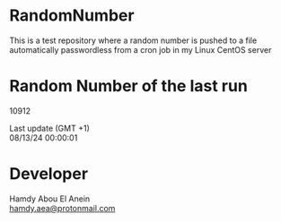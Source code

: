 # RandomNumber    
This is a test repository where a random number is pushed to a file automatically passwordless from a cron job in my Linux CentOS server    
# Random Number of the last run   
10912
      
Last update (GMT +1)    
08/13/24 00:00:01
# Developer    
Hamdy Abou El Anein   
hamdy.aea@protonmail.com
